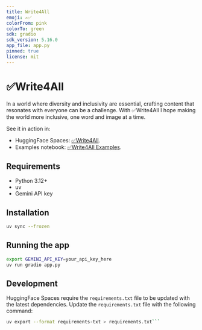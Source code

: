 ```yaml
---
title: Write4All
emoji: ✍️✅
colorFrom: pink
colorTo: green
sdk: gradio
sdk_version: 5.16.0
app_file: app.py
pinned: true
license: mit 
---
```


# ✅Write4All

In a world where diversity and inclusivity are essential, crafting content that resonates with everyone can be a challenge. With ✅Write4All I hope making the world more inclusive, one word and image at a time.

See it in action in:
- HuggingFace Spaces: [✅Write4All](https://huggingface.co/spaces/Jaume/Write4All).
- Examples notebook: [✅Write4All Examples](./notebooks/examples.ipynb).

## Requirements

- Python 3.12+
- uv
- Gemini API key


## Installation

```bash
uv sync --frozen
```

## Running the app

```bash
export GEMINI_API_KEY=your_api_key_here
uv run gradio app.py
```

## Development
HuggingFace Spaces require the `requirements.txt` file to be updated with the latest dependencies.
Update the `requirements.txt` file with the following command:
```bash
uv export --format requirements-txt > requirements.txt```